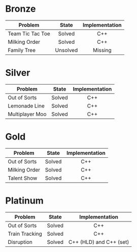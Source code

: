 # Bronze
| Problem        | State           | Implementation  |
| ------------- |:---------------:| :--------------:|
| Team Tic Tac Toe | Solved          | C++            |
| Milking Order | Solved          | C++            |
| Family Tree | Unsolved          | Missing            |
# Silver
| Problem        | State           | Implementation  |
| ------------- |:---------------:| :--------------:|
| Out of Sorts | Solved          | C++            |
| Lemonade Line | Solved          | C++            |
| Multiplayer Moo | Solved          | C++            |
# Gold
| Problem        | State           | Implementation  |
| ------------- |:---------------:| :--------------:|
| Out of Sorts | Solved          | C++            |
| Milking Order | Solved          | C++            |
| Talent Show | Solved          | C++            |
# Platinum
| Problem        | State           | Implementation  |
| ------------- |:---------------:| :--------------:|
| Out of Sorts | Solved          | C++            |
| Train Tracking | Solved          | C++            |
| Disruption | Solved          | C++ (HLD) and C++ (set)           |

